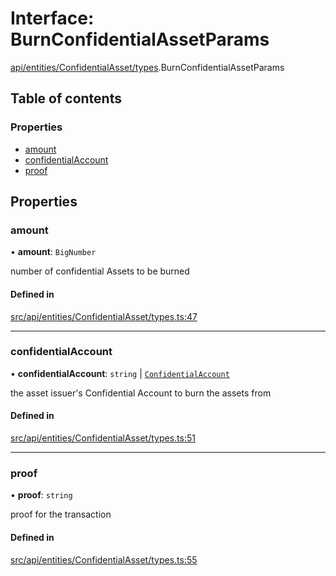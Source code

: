 # Interface: BurnConfidentialAssetParams

[api/entities/ConfidentialAsset/types](../wiki/api.entities.ConfidentialAsset.types).BurnConfidentialAssetParams

## Table of contents

### Properties

- [amount](../wiki/api.entities.ConfidentialAsset.types.BurnConfidentialAssetParams#amount)
- [confidentialAccount](../wiki/api.entities.ConfidentialAsset.types.BurnConfidentialAssetParams#confidentialaccount)
- [proof](../wiki/api.entities.ConfidentialAsset.types.BurnConfidentialAssetParams#proof)

## Properties

### amount

• **amount**: `BigNumber`

number of confidential Assets to be burned

#### Defined in

[src/api/entities/ConfidentialAsset/types.ts:47](https://github.com/PolymeshAssociation/polymesh-private-sdk/blob/297c67ce/src/api/entities/ConfidentialAsset/types.ts#L47)

___

### confidentialAccount

• **confidentialAccount**: `string` \| [`ConfidentialAccount`](../wiki/api.entities.ConfidentialAccount.ConfidentialAccount)

the asset issuer's Confidential Account to burn the assets from

#### Defined in

[src/api/entities/ConfidentialAsset/types.ts:51](https://github.com/PolymeshAssociation/polymesh-private-sdk/blob/297c67ce/src/api/entities/ConfidentialAsset/types.ts#L51)

___

### proof

• **proof**: `string`

proof for the transaction

#### Defined in

[src/api/entities/ConfidentialAsset/types.ts:55](https://github.com/PolymeshAssociation/polymesh-private-sdk/blob/297c67ce/src/api/entities/ConfidentialAsset/types.ts#L55)
